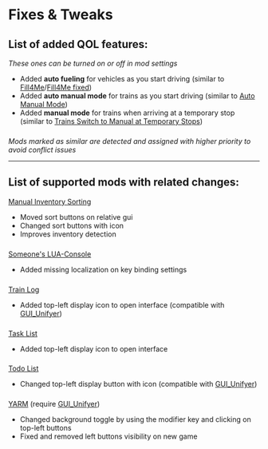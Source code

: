 # Fixes & Tweaks

## List of added QOL features:

_These ones can be turned on or off in mod settings_

- Added **auto fueling** for vehicles as you start driving (similar to [Fill4Me](https://mods.factorio.com/mod/Fill4Me)/[Fill4Me fixed](https://mods.factorio.com/mod/Fill4Me-fixed))
- Added **auto manual mode** for trains as you start driving (similar to [Auto Manual Mode](https://mods.factorio.com/mod/auto_manual_mode))
- Added **manual mode** for trains when arriving at a temporary stop (similar to [Trains Switch to Manual at Temporary Stops](https://mods.factorio.com/mod/manual-trains-at-temp-stops))

###

_Mods marked as similar are detected and assigned with higher priority to avoid conflict issues_

---

## List of supported mods with related changes:

[Manual Inventory Sorting](https://mods.factorio.com/mod/manual-inventory-sort)

- Moved sort buttons on relative gui
- Changed sort buttons with icon
- Improves inventory detection

###

[Someone's LUA-Console](https://mods.factorio.com/mod/some-luaconsole)

- Added missing localization on key binding settings

###

[Train Log](https://mods.factorio.com/mod/train-log)

- Added top-left display icon to open interface (compatible with [GUI_Unifyer](https://mods.factorio.com/mod/GUI_Unifyer))

###

[Task List](https://mods.factorio.com/mod/TaskList)

- Added top-left display icon to open interface

###

[Todo List](https://mods.factorio.com/mod/Todo-List)

- Changed top-left display button with icon (compatible with [GUI_Unifyer](https://mods.factorio.com/mod/GUI_Unifyer))

###

[YARM](https://mods.factorio.com/mod/YARM) (require [GUI_Unifyer](https://mods.factorio.com/mod/GUI_Unifyer))

- Changed background toggle by using the modifier key and clicking on top-left buttons
- Fixed and removed left buttons visibility on new game
